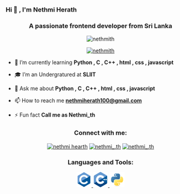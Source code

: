 ### Hi 👋 , I'm Nethmi Herath
<h3 align="center">A passionate frontend developer from Sri Lanka</h3>

<p align="center"> <img src="https://komarev.com/ghpvc/?username=nethmith&label=Profile%20views&color=0e75b6&style=flat" alt="nethmith" /> </p>

<p align="center"> <a href="https://github.com/ryo-ma/github-profile-trophy"><img src="https://github-profile-trophy.vercel.app/?username=nethmith" alt="nethmith" /></a> </p>

- 🌱 I’m currently learning **Python , C , C++ , html , css , javascript**

- 🎓 I’m an Undergratured at **SLIIT**

- 💬 Ask me about **Python , C , C++ , html , css , javascript**

- 📫 How to reach me **nethmiherath100@gmail.com**

- ⚡ Fun fact **Call me as Nethmi_th**

<h3 align="center">Connect with me:</h3>
<p align="center">
<a href="https://linkedin.com/in/nethmi hearth" target="blank"><img align="center" src="https://raw.githubusercontent.com/rahuldkjain/github-profile-readme-generator/master/src/images/icons/Social/linked-in-alt.svg" alt="nethmi hearth" height="30" width="40" /></a>
<a href="https://fb.com/nethmi_.th" target="blank"><img align="center" src="https://raw.githubusercontent.com/rahuldkjain/github-profile-readme-generator/master/src/images/icons/Social/facebook.svg" alt="nethmi_.th" height="30" width="40" /></a>
<a href="https://instagram.com/nethmi_.th" target="blank"><img align="center" src="https://raw.githubusercontent.com/rahuldkjain/github-profile-readme-generator/master/src/images/icons/Social/instagram.svg" alt="nethmi_.th" height="30" width="40" /></a>
</p>

<h3 align="center">Languages and Tools:</h3>
<p align="center"> <a href="https://www.cprogramming.com/" target="_blank" rel="noreferrer"> <img src="https://raw.githubusercontent.com/devicons/devicon/master/icons/c/c-original.svg" alt="c" width="40" height="40"/> </a> <a href="https://www.w3schools.com/cpp/" target="_blank" rel="noreferrer"> <img src="https://raw.githubusercontent.com/devicons/devicon/master/icons/cplusplus/cplusplus-original.svg" alt="cplusplus" width="40" height="40"/> </a> <a href="https://www.python.org" target="_blank" rel="noreferrer"> <img src="https://raw.githubusercontent.com/devicons/devicon/master/icons/python/python-original.svg" alt="python" width="40" height="40"/> </a> </p>
